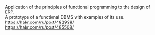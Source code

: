Application of the principles of functional programming to the design of ERP.<br> 
A prototype of a functional DBMS with examples of its use.<br>
https://habr.com/ru/post/482938/<br>
https://habr.com/ru/post/485508/
